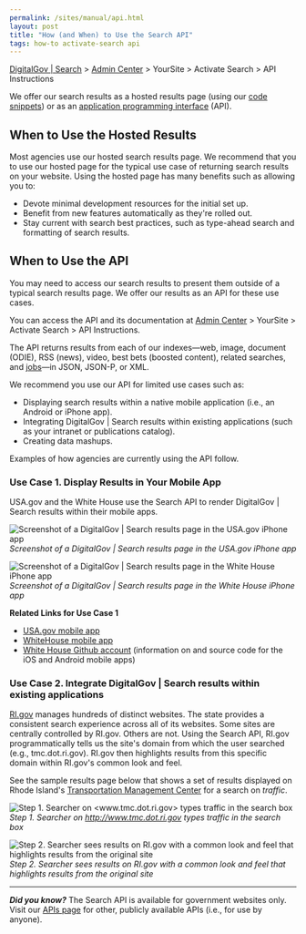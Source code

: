 ```yaml
---
permalink: /sites/manual/api.html
layout: post
title: "How (and When) to Use the Search API"
tags: how-to activate-search api
---
```

[DigitalGov | Search](/index.html) > [Admin Center](https://search.usa.gov/sites/) > YourSite > Activate Search > API Instructions

We offer our search results as a hosted results page (using our [code snippets](/sites/manual/code.html)) or as an [application programming interface](http://www.howto.gov/mobile/apis-in-government/api-basics) (API).

## When to Use the Hosted Results

Most agencies use our hosted search results page. We recommend that you to use our hosted page for the typical use case of returning search results on your website. Using the hosted page has many benefits such as allowing you to:

* Devote minimal development resources for the initial set up.
* Benefit from new features automatically as they're rolled out.
* Stay current with search best practices, such as type-ahead search and formatting of search results.

## When to Use the API

You may need to access our search results to present them outside of a typical search results page. We offer our results as an API for these use cases.

You can access the API and its documentation at [Admin Center](https://search.usa.gov/sites/) > YourSite > Activate Search > API Instructions.

The API returns results from each of our indexes&mdash;web, image, document (ODIE), RSS (news), video, best bets (boosted content), related searches, and [jobs](/developer/jobs.html)&mdash;in JSON, JSON-P, or XML.

We recommend you use our API for limited use cases such as:

* Displaying search results within a native mobile application (i.e., an Android or iPhone app).
* Integrating DigitalGov | Search results within existing applications (such as your intranet or publications catalog).
* Creating data mashups.

Examples of how agencies are currently using the API follow.

### Use Case 1. Display Results in Your Mobile App

USA.gov and the White House use the Search API to render DigitalGov | Search results within their mobile apps.

![Screenshot of a DigitalGov | Search results page in the USA.gov iPhone app](https://9fddeb862c037f6d2190-f1564c64756a8cfee25b6b19953b1d23.ssl.cf2.rackcdn.com/tumblr_me79cgQKOE1qid15q.jpg)  
*Screenshot of a DigitalGov | Search results page in the USA.gov iPhone app*

![Screenshot of a DigitalGov | Search results page in the White House iPhone app](https://9fddeb862c037f6d2190-f1564c64756a8cfee25b6b19953b1d23.ssl.cf2.rackcdn.com/tumblr_me78zp7y4v1qid15q.jpg)  
*Screenshot of a DigitalGov | Search results page in the White House iPhone app*

**Related Links for Use Case 1**

* [USA.gov mobile app](http://apps.usa.gov/usagov.shtml)
* [WhiteHouse mobile app](http://apps.usa.gov/the-white-house-app.shtml)
* [White House Github account](https://github.com/whitehouse) (information on and source code for the iOS and Android mobile apps)

### Use Case 2. Integrate DigitalGov | Search results within existing applications

[RI.gov](http://www.ri.gov) manages hundreds of distinct websites. The state provides a consistent search experience across all of its websites. Some sites are centrally controlled by RI.gov. Others are not. Using the Search API, RI.gov programmatically tells us the site's domain from which the user searched (e.g., tmc.dot.ri.gov). RI.gov then highlights results from this specific domain within RI.gov's common look and feel.

See the sample results page below that shows a set of results displayed on Rhode Island's [Transportation Management Center](http://www.tmc.dot.ri.gov) for a search on *traffic*.

![Step 1. Searcher on <www.tmc.dot.ri.gov> types traffic in the search box](https://9fddeb862c037f6d2190-f1564c64756a8cfee25b6b19953b1d23.ssl.cf2.rackcdn.com/tumblr_me7ej38m3P1qid15q.png)  
*Step 1. Searcher on <http://www.tmc.dot.ri.gov> types traffic in the search box*

![Step 2. Searcher sees results on RI.gov with a common look and feel that highlights results from the original site](https://9fddeb862c037f6d2190-f1564c64756a8cfee25b6b19953b1d23.ssl.cf2.rackcdn.com/tumblr_me7el3bJin1qid15q.png)  
*Step 2. Searcher sees results on RI.gov with a common look and feel that highlights results from the original site*

---
***Did you know?*** The Search API is available for government websites only. Visit our [APIs page](/developer/index.html) for other, publicly available APIs (i.e., for use by anyone).
